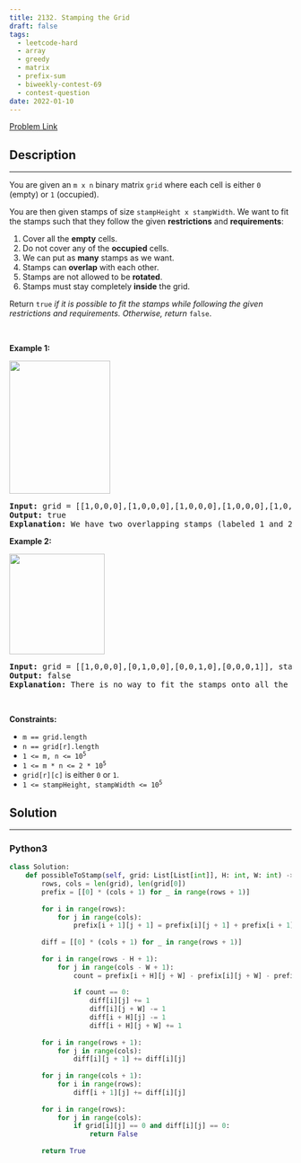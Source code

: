 ```yaml
---
title: 2132. Stamping the Grid
draft: false
tags: 
  - leetcode-hard
  - array
  - greedy
  - matrix
  - prefix-sum
  - biweekly-contest-69
  - contest-question
date: 2022-01-10
---
```


[Problem Link](https://leetcode.com/problems/stamping-the-grid/)

## Description

---
<p>You are given an <code>m x n</code> binary matrix <code>grid</code> where each cell is either <code>0</code> (empty) or <code>1</code> (occupied).</p>

<p>You are then given stamps of size <code>stampHeight x stampWidth</code>. We want to fit the stamps such that they follow the given <strong>restrictions</strong> and <strong>requirements</strong>:</p>

<ol>
	<li>Cover all the <strong>empty</strong> cells.</li>
	<li>Do not cover any of the <strong>occupied</strong> cells.</li>
	<li>We can put as <strong>many</strong> stamps as we want.</li>
	<li>Stamps can <strong>overlap</strong> with each other.</li>
	<li>Stamps are not allowed to be <strong>rotated</strong>.</li>
	<li>Stamps must stay completely <strong>inside</strong> the grid.</li>
</ol>

<p>Return <code>true</code> <em>if it is possible to fit the stamps while following the given restrictions and requirements. Otherwise, return</em> <code>false</code>.</p>

<p>&nbsp;</p>
<p><strong class="example">Example 1:</strong></p>
<img alt="" src="https://assets.leetcode.com/uploads/2021/11/03/ex1.png" style="width: 180px; height: 237px;" />
<pre>
<strong>Input:</strong> grid = [[1,0,0,0],[1,0,0,0],[1,0,0,0],[1,0,0,0],[1,0,0,0]], stampHeight = 4, stampWidth = 3
<strong>Output:</strong> true
<strong>Explanation:</strong> We have two overlapping stamps (labeled 1 and 2 in the image) that are able to cover all the empty cells.
</pre>

<p><strong class="example">Example 2:</strong></p>
<img alt="" src="https://assets.leetcode.com/uploads/2021/11/03/ex2.png" style="width: 170px; height: 179px;" />
<pre>
<strong>Input:</strong> grid = [[1,0,0,0],[0,1,0,0],[0,0,1,0],[0,0,0,1]], stampHeight = 2, stampWidth = 2 
<strong>Output:</strong> false 
<strong>Explanation:</strong> There is no way to fit the stamps onto all the empty cells without the stamps going outside the grid.
</pre>

<p>&nbsp;</p>
<p><strong>Constraints:</strong></p>

<ul>
	<li><code>m == grid.length</code></li>
	<li><code>n == grid[r].length</code></li>
	<li><code>1 &lt;= m, n &lt;= 10<sup>5</sup></code></li>
	<li><code>1 &lt;= m * n &lt;= 2 * 10<sup>5</sup></code></li>
	<li><code>grid[r][c]</code> is either <code>0</code> or <code>1</code>.</li>
	<li><code>1 &lt;= stampHeight, stampWidth &lt;= 10<sup>5</sup></code></li>
</ul>


## Solution

---
### Python3
``` py title='stamping-the-grid'
class Solution:
    def possibleToStamp(self, grid: List[List[int]], H: int, W: int) -> bool:
        rows, cols = len(grid), len(grid[0])
        prefix = [[0] * (cols + 1) for _ in range(rows + 1)]
        
        for i in range(rows):
            for j in range(cols):
                prefix[i + 1][j + 1] = prefix[i][j + 1] + prefix[i + 1][j] - prefix[i][j] + grid[i][j]
        
        diff = [[0] * (cols + 1) for _ in range(rows + 1)]
        
        for i in range(rows - H + 1):
            for j in range(cols - W + 1):
                count = prefix[i + H][j + W] - prefix[i][j + W] - prefix[i + H][j] + prefix[i][j]
                
                if count == 0:
                    diff[i][j] += 1
                    diff[i][j + W] -= 1
                    diff[i + H][j] -= 1
                    diff[i + H][j + W] += 1
        
        for i in range(rows + 1):
            for j in range(cols):
                diff[i][j + 1] += diff[i][j]
        
        for j in range(cols + 1):
            for i in range(rows):
                diff[i + 1][j] += diff[i][j]
        
        for i in range(rows):
            for j in range(cols):
                if grid[i][j] == 0 and diff[i][j] == 0:
                    return False
        
        return True
```

